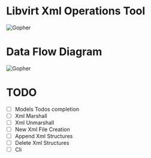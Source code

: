 # Libvirt Xml Operations Tool

![Gopher](https://raw.githubusercontent.com/kevsersrca/libvirt-xml/master/gopher.png)


# Data Flow Diagram
![Gopher](https://raw.githubusercontent.com/kevsersrca/libvirt-xml/master/dataflowdiagram.png)


# TODO
* [ ]  Models Todos completion
* [ ]  Xml Marshall
* [ ]  Xml Unmarshall
* [ ]  New Xml File Creation
* [ ]  Append Xml Structures
* [ ]  Delete Xml Structures
* [ ]  Cli 
